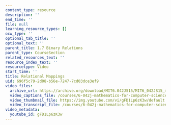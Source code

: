```yaml
---
content_type: resource
description: ''
end_time: ''
file: null
learning_resource_types: []
ocw_type: ''
optional_tab_title: ''
optional_text: ''
parent_title: 1.7 Binary Relations
parent_type: CourseSection
related_resources_text: ''
resource_index_text: ''
resourcetype: Video
start_time: ''
title: Relational Mappings
uid: 696f5c79-2d08-b56e-7247-7cd03dce3ef9
video_files:
  archive_url: https://archive.org/download/MIT6.042JS15/MIT6_042JS15_mapping_lemma_ipod.mp4
  video_captions_file: /courses/6-042j-mathematics-for-computer-science-spring-2015/dd82f8a03dbe57d2a89cb5d14dba1859_gFD1Lp6zK3w.vtt
  video_thumbnail_file: https://img.youtube.com/vi/gFD1Lp6zK3w/default.jpg
  video_transcript_file: /courses/6-042j-mathematics-for-computer-science-spring-2015/a1c431761e4dcd719d062c94ff1a6a9e_gFD1Lp6zK3w.pdf
video_metadata:
  youtube_id: gFD1Lp6zK3w
---
```


